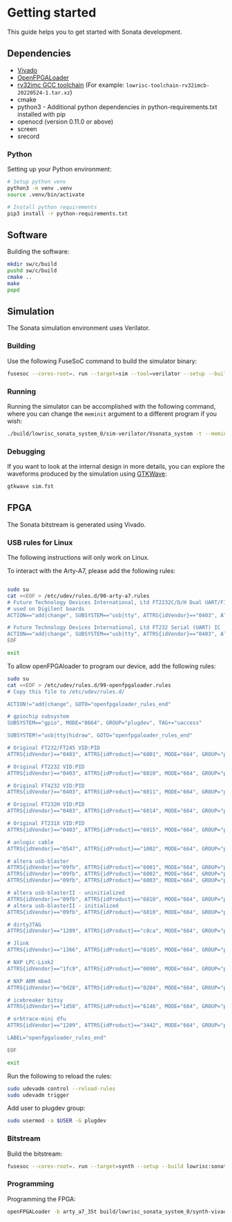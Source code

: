 # Getting started

This guide helps you to get started with Sonata development.

## Dependencies

- [Vivado](https://www.xilinx.com/support/download.html)
- [OpenFPGALoader](https://github.com/trabucayre/openFPGALoader)
- [rv32imc GCC toolchain](https://github.com/lowRISC/lowrisc-toolchains/releases)
  (For example: `lowrisc-toolchain-rv32imcb-20220524-1.tar.xz`)
- cmake
- python3 - Additional python dependencies in python-requirements.txt installed with pip
- openocd (version 0.11.0 or above)
- screen
- srecord

### Python

Setting up your Python environment:
```sh
# Setup python venv
python3 -m venv .venv
source .venv/bin/activate

# Install python requirements
pip3 install -r python-requirements.txt
```

## Software

Building the software:
```sh
mkdir sw/c/build
pushd sw/c/build
cmake ..
make
popd
```

## Simulation

The Sonata simulation environment uses Verilator.

### Building

Use the following FuseSoC command to build the simulator binary:
```sh
fusesoc --cores-root=. run --target=sim --tool=verilator --setup --build lowrisc:sonata:system
```

### Running

Running the simulator can be accomplished with the following command, where you can change the `meminit` argument to a different program if you wish:
```sh
./build/lowrisc_sonata_system_0/sim-verilator/Vsonata_system -t --meminit=ram,./sw/c/build/test/memory_test
```

### Debugging

If you want to look at the internal design in more details, you can explore the waveforms produced by the simulation using [GTKWave](http://gtkwave.sourceforge.net/):
```sh
gtkwave sim.fst
```

## FPGA

The Sonata bitstream is generated using Vivado.

### USB rules for Linux

The following instructions will only work on Linux.

To interact with the Arty-A7, please add the following rules:
```sh

sudo su
cat <<EOF > /etc/udev/rules.d/90-arty-a7.rules
# Future Technology Devices International, Ltd FT2232C/D/H Dual UART/FIFO IC
# used on Digilent boards
ACTION=="add|change", SUBSYSTEM=="usb|tty", ATTRS{idVendor}=="0403", ATTRS{idProduct}=="6010", ATTRS{manufacturer}=="Digilent", MODE="0666"

# Future Technology Devices International, Ltd FT232 Serial (UART) IC
ACTION=="add|change", SUBSYSTEM=="usb|tty", ATTRS{idVendor}=="0403", ATTRS{idProduct}=="6001", MODE="0666"
EOF

exit
```

To allow openFPGAloader to program our device, add the following rules:
```sh
sudo su
cat <<EOF > /etc/udev/rules.d/99-openfpgaloader.rules
# Copy this file to /etc/udev/rules.d/

ACTION!="add|change", GOTO="openfpgaloader_rules_end"

# gpiochip subsystem
SUBSYSTEM=="gpio", MODE="0664", GROUP="plugdev", TAG+="uaccess"

SUBSYSTEM!="usb|tty|hidraw", GOTO="openfpgaloader_rules_end"

# Original FT232/FT245 VID:PID
ATTRS{idVendor}=="0403", ATTRS{idProduct}=="6001", MODE="664", GROUP="plugdev", TAG+="uaccess"

# Original FT2232 VID:PID
ATTRS{idVendor}=="0403", ATTRS{idProduct}=="6010", MODE="664", GROUP="plugdev", TAG+="uaccess"

# Original FT4232 VID:PID
ATTRS{idVendor}=="0403", ATTRS{idProduct}=="6011", MODE="664", GROUP="plugdev", TAG+="uaccess"

# Original FT232H VID:PID
ATTRS{idVendor}=="0403", ATTRS{idProduct}=="6014", MODE="664", GROUP="plugdev", TAG+="uaccess"

# Original FT231X VID:PID
ATTRS{idVendor}=="0403", ATTRS{idProduct}=="6015", MODE="664", GROUP="plugdev", TAG+="uaccess"

# anlogic cable
ATTRS{idVendor}=="0547", ATTRS{idProduct}=="1002", MODE="664", GROUP="plugdev", TAG+="uaccess"

# altera usb-blaster
ATTRS{idVendor}=="09fb", ATTRS{idProduct}=="6001", MODE="664", GROUP="plugdev", TAG+="uaccess"
ATTRS{idVendor}=="09fb", ATTRS{idProduct}=="6002", MODE="664", GROUP="plugdev", TAG+="uaccess"
ATTRS{idVendor}=="09fb", ATTRS{idProduct}=="6003", MODE="664", GROUP="plugdev", TAG+="uaccess"

# altera usb-blasterII - uninitialized
ATTRS{idVendor}=="09fb", ATTRS{idProduct}=="6810", MODE="664", GROUP="plugdev", TAG+="uaccess"
# altera usb-blasterII - initialized
ATTRS{idVendor}=="09fb", ATTRS{idProduct}=="6010", MODE="664", GROUP="plugdev", TAG+="uaccess"

# dirtyJTAG
ATTRS{idVendor}=="1209", ATTRS{idProduct}=="c0ca", MODE="664", GROUP="plugdev", TAG+="uaccess"

# Jlink
ATTRS{idVendor}=="1366", ATTRS{idProduct}=="0105", MODE="664", GROUP="plugdev", TAG+="uaccess"

# NXP LPC-Link2
ATTRS{idVendor}=="1fc9", ATTRS{idProduct}=="0090", MODE="664", GROUP="plugdev", TAG+="uaccess"

# NXP ARM mbed
ATTRS{idVendor}=="0d28", ATTRS{idProduct}=="0204", MODE="664", GROUP="plugdev", TAG+="uaccess"

# icebreaker bitsy
ATTRS{idVendor}=="1d50", ATTRS{idProduct}=="6146", MODE="664", GROUP="plugdev", TAG+="uaccess"

# orbtrace-mini dfu
ATTRS{idVendor}=="1209", ATTRS{idProduct}=="3442", MODE="664", GROUP="plugdev", TAG+="uaccess"

LABEL="openfpgaloader_rules_end"

EOF

exit

```

Run the following to reload the rules:
```sh
sudo udevadm control --reload-rules
sudo udevadm trigger
```

Add user to plugdev group:
```sh
sudo usermod -a $USER -G plugdev
```

### Bitstream

Build the bitstream:
```sh
fusesoc --cores-root=. run --target=synth --setup --build lowrisc:sonata:system
```

### Programming

Programming the FPGA:
```sh
openFPGALoader -b arty_a7_35t build/lowrisc_sonata_system_0/synth-vivado/lowrisc_sonata_system_0.bit
```
